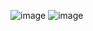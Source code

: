 ![image](https://github.com/user-attachments/assets/d88869ed-5af7-49e7-8b59-6a356a7893ad)
![image](https://github.com/user-attachments/assets/5bd94b63-5db1-49bf-b0cc-f79330fb27e4)
